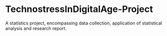 # TechnostressInDigitalAge-Project
A statistics project, encompassing data collection, application of  statistical analysis and research report.
